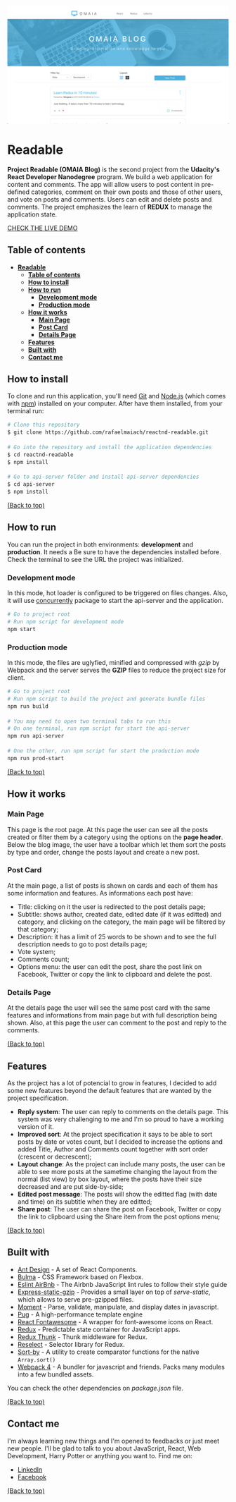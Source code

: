 ![ReadableScreen](https://raw.githubusercontent.com/rafaelmaiach/reactnd-readable/master/readme-images/omaia-blog.png)
# **Readable**
**Project Readable (OMAIA Blog)** is the second project from the **Udacity's React Developer Nanodegree** program. We build a web application for content and comments. The app will allow users to post content in pre-defined categories, comment on their own posts and those of other users, and vote on posts and comments. Users can edit and delete posts and comments. The project emphasizes the learn of **REDUX** to manage the application state.

<a href="http://omaia-blog.herokuapp.com" target="_blank">CHECK THE LIVE DEMO</a>

## **Table of contents**
- [**Readable**](#readable)
  - [**Table of contents**](#table-of-contents)
  - [**How to install**](#how-to-install)
  - [**How to run**](#how-to-run)
    - [**Development mode**](#development-mode)
    - [**Production mode**](#production-mode)
  - [**How it works**](#how-it-works)
    - [**Main Page**](#main-page)
    - [**Post Card**](#post-card)
    - [**Details Page**](#details-page)
  - [**Features**](#features)
  - [**Built with**](#built-with)
  - [**Contact me**](#contact-me)
 

## **How to install**
To clone and run this application, you'll need [Git](https://git-scm.com/) and [Node.js](https://nodejs.org/en/download/) (which comes with [npm](http://npmjs.com/)) installed on your computer. After have them installed, from your terminal run:

```bash
# Clone this repository
$ git clone https://github.com/rafaelmaiach/reactnd-readable.git

# Go into the repository and install the application dependencies
$ cd reactnd-readable
$ npm install

# Go to api-server folder and install api-server dependencies
$ cd api-server
$ npm install
```
[(Back to top)](#readable)

## **How to run**
You can run the project in both environments: **development** and **production**. It needs a Be sure to have the dependencies installed before. Check the terminal to see the URL the project was initialized.

### **Development mode**
In this mode, hot loader is configured to be triggered on files changes. Also, it will use [concurrently](https://github.com/kimmobrunfeldt/concurrently) package to start the api-server and the application.

```bash
# Go to project root
# Run npm script for development mode
npm start
```

### **Production mode**
In this mode, the files are uglyfied, minified and compressed with _gzip_ by Webpack and the server serves the **GZIP** files to reduce the project size for client.
```bash
# Go to project root
# Run npm script to build the project and generate bundle files
npm run build

# You may need to open two terminal tabs to run this
# On one terminal, run npm script for start the api-server
npm run api-server

# One the other, run npm script for start the production mode
npm run prod-start
```

[(Back to top)](#readable)

## **How it works**

### **Main Page**
This page is the root page. At this page the user can see all the posts created or filter them by a category using the options on the **page header**. Below the blog image, the user have a toolbar which let them sort the posts by type and order, change the posts layout and create a new post.

### **Post Card**
At the main page, a list of posts is shown on cards and each of them has some information and features. As informations each post have:
- Title: clicking on it the user is redirected to the post details page;
- Subtitle: shows author, created date, edited date (if it was editted) and category, and clicking on the category, the main page will be filtered by that category;
- Description: it has a limit of 25 words to be shown and to see the full description needs to go to post details page;
- Vote system;
- Comments count;
- Options menu: the user can edit the post, share the post link on Facebook, Twitter or copy the link to clipboard and delete the post.

### **Details Page**
At the details page the user will see the same post card with the same features and informations from main page but with full description being shown. Also, at this page the user can comment to the post and reply to the comments.

[(Back to top)](#readable)

## **Features**
As the project has a lot of potencial to grow in features, I decided to add some new features beyond the default features that are wanted by the project specification.
- **Reply system**: The user can reply to comments on the details page. This system was very challenging to me and I'm so proud to have a working version of it.
- **Improved sort**: At the project specification it says to be able to sort posts by date or votes count, but I decided to increase the options and added Title, Author and Comments count together with sort order (crescent or decrescent);
- **Layout change**: As the project can include many posts, the user can be able to see more posts at the sametime changing the layout from the normal (list view) by box layout, where the posts have their size decreased and are put side-by-side;
- **Edited post message**: The posts will show the editted flag (with date and time) on its subtitle when they are editted;
- **Share post**: The user can share the post on Facebook, Twitter or copy the link to clipboard using the Share item from the post options menu;

[(Back to top)](#readable)

## **Built with**
- [Ant Design](https://github.com/ant-design/ant-design) - A set of React Components.
- [Bulma](https://github.com/jgthms/bulma) - CSS Framework based on Flexbox.
- [Eslint AirBnb](https://www.npmjs.com/package/eslint-config-airbnb) - The Airbnb JavaScript lint rules to follow their style guide
- [Express-static-gzip](https://www.npmjs.com/package/express-static-gzip) - Provides a small layer on top of _serve-static_, which allows to serve pre-gzipped files.
- [Moment](https://github.com/moment/moment/) - Parse, validate, manipulate, and display dates in javascript.
- [Pug](https://github.com/pugjs/pug) - A high-performance template engine
- [React Fontawesome](https://github.com/FortAwesome/react-fontawesome) - A wrapper for font-awesome icons on React.
- [Redux](https://github.com/reduxjs/redux/) - Predictable state container for JavaScript apps.
- [Redux Thunk](https://github.com/reduxjs/redux-thunk) - Thunk middleware for Redux.
- [Reselect](https://github.com/reduxjs/reselect) - Selector library for Redux.
- [Sort-by](https://github.com/kvnneff/sort-by) - A utility to create comparator functions for the native `Array.sort()`
- [Webpack 4](https://github.com/webpack/webpack) - A bundler for javascript and friends. Packs many modules into a few bundled assets.


You can check the other dependencies on _package.json_ file.

[(Back to top)](#readable)

## **Contact me**
I'm always learning new things and I'm opened to feedbacks or just meet new people.  I'll be glad to talk to you about JavaScript, React, Web Development, Harry Potter or anything you want to. Find me on:
- [LinkedIn](https://www.linkedin.com/in/rafaelmaiach)
- [Facebook](https://www.facebook.com/rafaelmaiach)

[(Back to top)](#readable)
